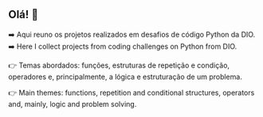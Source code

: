## Olá! 👋 
➡️ Aqui reuno os projetos realizados em desafios de código Python da DIO.
➡️ Here I collect projects from coding challenges on Python from DIO. 

👉 Temas abordados: funções, estruturas de repetição e condição, operadores e, principalmente, a lógica e estruturação de um problema.

👉 Main themes: functions, repetition and conditional structures, operators and, mainly, logic and problem solving.

